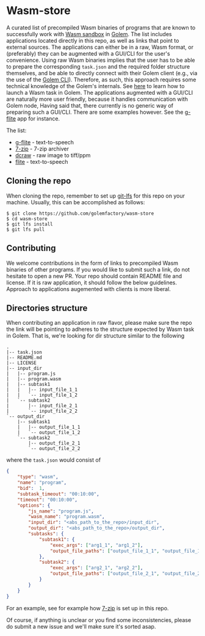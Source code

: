 # Wasm-store
A curated list of precompiled Wasm binaries of
programs that are known to successfully work with
[Wasm sandbox](https://github.com/golemfactory/sp-wasm) in
[Golem](https://github.com/golemfactory/golem).
The list includes applications located directly in this repo,
as well as links that point to external sources.
The applications can either be in a raw, Wasm format, or (preferably) they can be augmented with a GUI/CLI for the user's convenience.
Using raw Wasm binaries implies that the user has to be able to prepare the corresponding `task.json` and the required folder structure themselves, and be able to directly connect with their Golem client (e.g., via the use of the [Golem CLI](https://github.com/golemfactory/golem-client)). 
Therefore, as such, this approach requires some technical knowledge of the Golem's internals.
See [here](https://docs.golem.network/#/About/Use-Cases?id=wasm)
to learn how to launch a Wasm task in Golem.
The applications augmented with a GUI/CLI are naturally more user friendly,
because it handles communication with Golem node,
Having said that, there currently is no generic way of preparing such a GUI/CLI. There are some examples however. See the [g-flite](https://github.com/golemfactory/g-flite) app for instance.

The list:
* [g-flite](https://github.com/golemfactory/g-flite) - text-to-speech
* [7-zip](7-zip) - 7-zip archiver
* [dcraw](dcraw) - raw image to tiff/ppm
* [flite](flite) - text-to-speech

## Cloning the repo
When cloning the repo, remember to set up [git-lfs](https://git-lfs.github.com) for this
repo on your machine. Usually, this can be accomplished as follows:

```
$ git clone https://github.com/golemfactory/wasm-store
$ cd wasm-store
$ git lfs install
$ git lfs pull
```

## Contributing
We welcome contributions in the form of links to precompiled Wasm binaries of
other programs. If you would like to submit such a link, do not hesitate to open a new PR.
Your repo should contain README file and license. 
If it is raw application, it should follow the below guidelines.
Approach to applications augemented with clients is more liberal.

## Directories structure
When contributing an application in raw flavor, please make sure the repo the link will be pointing to adheres to the
structure expected by Wasm task in Golem. That is, we're looking for dir structure similar
to the following

```
.
|-- task.json
|-- README.md
|-- LICENSE
|-- input_dir
|   |-- program.js
|   |-- program.wasm
|   |-- subtask1
|   |   |-- input_file_1_1
|   |   `-- input_file_1_2
|   `-- subtask2
|       |-- input_file_2_1
|       `-- input_file_2_2
`-- output_dir
    |-- subtask1
    |   |-- output_file_1_1
    |   `-- output_file_1_2
    `-- subtask2
        |-- output_file_2_1
        `-- output_file_2_2
```
where the `task.json` would consist of

```json
{
    "type": "wasm", 
    "name": "program", 
    "bid":  1,
    "subtask_timeout": "00:10:00",
    "timeout": "00:10:00",
    "options": {
        "js_name": "program.js",
        "wasm_name": "program.wasm",
        "input_dir": "<abs_path_to_the_repo>/input_dir",
        "output_dir": "<abs_path_to_the_repo>/output_dir",
        "subtasks": {
            "subtask1": {
                "exec_args": ["arg1_1", "arg1_2"],
                "output_file_paths": ["output_file_1_1", "output_file_1_2"]
            },
            "subtask2": {
                "exec_args": ["arg2_1", "arg2_2"],
                "output_file_paths": ["output_file_2_1", "output_file_2_2"]
            }
        }
    }
}
```
For an example, see for example how [7-zip](7-zip) is set up in this repo.

Of course, if anything is unclear or you find some inconsistencies, please
do submit a new issue and we'll make sure it's sorted asap.
